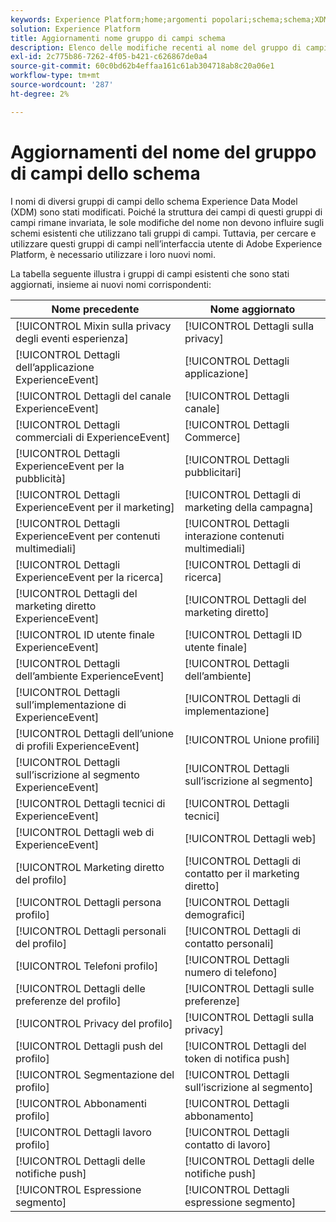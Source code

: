 ```yaml
---
keywords: Experience Platform;home;argomenti popolari;schema;schema;XDM;ExperienceEvent;campi;schemi;schemi;struttura dello schema;gruppo di campi;gruppo di campi;enduserids;utente finale;id;aggiornamenti;
solution: Experience Platform
title: Aggiornamenti nome gruppo di campi schema
description: Elenco delle modifiche recenti al nome del gruppo di campi dello schema XDM.
exl-id: 2c775b86-7262-4f05-b421-c626867de0a4
source-git-commit: 60c0bd62b4effaa161c61ab304718ab8c20a06e1
workflow-type: tm+mt
source-wordcount: '287'
ht-degree: 2%

---
```



# Aggiornamenti del nome del gruppo di campi dello schema

I nomi di diversi gruppi di campi dello schema Experience Data Model (XDM) sono stati modificati. Poiché la struttura dei campi di questi gruppi di campi rimane invariata, le sole modifiche del nome non devono influire sugli schemi esistenti che utilizzano tali gruppi di campi. Tuttavia, per cercare e utilizzare questi gruppi di campi nell’interfaccia utente di Adobe Experience Platform, è necessario utilizzare i loro nuovi nomi.

La tabella seguente illustra i gruppi di campi esistenti che sono stati aggiornati, insieme ai nuovi nomi corrispondenti:

| Nome precedente | Nome aggiornato |
| --- | --- |
| [!UICONTROL Mixin sulla privacy degli eventi esperienza] | [!UICONTROL Dettagli sulla privacy] |
| [!UICONTROL Dettagli dell’applicazione ExperienceEvent] | [!UICONTROL Dettagli applicazione] |
| [!UICONTROL Dettagli del canale ExperienceEvent] | [!UICONTROL Dettagli canale] |
| [!UICONTROL Dettagli commerciali di ExperienceEvent] | [!UICONTROL Dettagli Commerce] |
| [!UICONTROL Dettagli ExperienceEvent per la pubblicità] | [!UICONTROL Dettagli pubblicitari] |
| [!UICONTROL Dettagli ExperienceEvent per il marketing] | [!UICONTROL Dettagli di marketing della campagna] |
| [!UICONTROL Dettagli ExperienceEvent per contenuti multimediali] | [!UICONTROL Dettagli interazione contenuti multimediali] |
| [!UICONTROL Dettagli ExperienceEvent per la ricerca] | [!UICONTROL Dettagli di ricerca] |
| [!UICONTROL Dettagli del marketing diretto ExperienceEvent] | [!UICONTROL Dettagli del marketing diretto] |
| [!UICONTROL ID utente finale ExperienceEvent] | [!UICONTROL Dettagli ID utente finale] |
| [!UICONTROL Dettagli dell’ambiente ExperienceEvent] | [!UICONTROL Dettagli dell’ambiente] |
| [!UICONTROL Dettagli sull’implementazione di ExperienceEvent] | [!UICONTROL Dettagli di implementazione] |
| [!UICONTROL Dettagli dell’unione di profili ExperienceEvent] | [!UICONTROL Unione profili] |
| [!UICONTROL Dettagli sull’iscrizione al segmento ExperienceEvent] | [!UICONTROL Dettagli sull’iscrizione al segmento] |
| [!UICONTROL Dettagli tecnici di ExperienceEvent] | [!UICONTROL Dettagli tecnici] |
| [!UICONTROL Dettagli web di ExperienceEvent] | [!UICONTROL Dettagli web] |
| [!UICONTROL Marketing diretto del profilo] | [!UICONTROL Dettagli di contatto per il marketing diretto] |
| [!UICONTROL Dettagli persona profilo] | [!UICONTROL Dettagli demografici] |
| [!UICONTROL Dettagli personali del profilo] | [!UICONTROL Dettagli di contatto personali] |
| [!UICONTROL Telefoni profilo] | [!UICONTROL Dettagli numero di telefono] |
| [!UICONTROL Dettagli delle preferenze del profilo] | [!UICONTROL Dettagli sulle preferenze] |
| [!UICONTROL Privacy del profilo] | [!UICONTROL Dettagli sulla privacy] |
| [!UICONTROL Dettagli push del profilo] | [!UICONTROL Dettagli del token di notifica push] |
| [!UICONTROL Segmentazione del profilo] | [!UICONTROL Dettagli sull’iscrizione al segmento] |
| [!UICONTROL Abbonamenti profilo] | [!UICONTROL Dettagli abbonamento] |
| [!UICONTROL Dettagli lavoro profilo] | [!UICONTROL Dettagli contatto di lavoro] |
| [!UICONTROL Dettagli delle notifiche push] | [!UICONTROL Dettagli delle notifiche push] |
| [!UICONTROL Espressione segmento] | [!UICONTROL Dettagli espressione segmento] |
